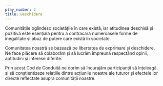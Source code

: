 ```yaml
---
play_number: 2
title: Deschidere
---
```

Comunitățile oglindesc societățile în care există, iar atitudinea deschisă și pozitivă este esențială pentru a contracara numeroasele forme de inegalitate și abuz de putere care există în societate. 

Comunitatea noastră se bazează pe libertatea de exprimare și deschidere. Ne face plăcere să colaborăm și să lucrăm împreună respectând opinii, aptitudini și interese diferite. 

Prin acest Cod de Conduită ne dorim să încurajăm participanții să înțeleagă și să conștientizeze relațiile dintre acțiunile noastre ale tuturor și efectele lor directe reflectate asupra comunității noastre. 

